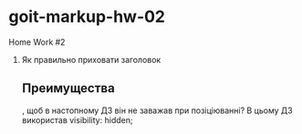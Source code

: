 # goit-markup-hw-02

Home Work #2

1. Як правильно приховати заголовок <h2>Преимущества</h2>, щоб в настопному ДЗ він не заважав при
   позіціюванні? В цьому ДЗ використав visibility: hidden;
